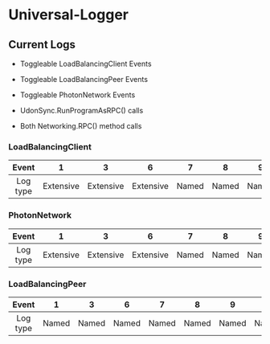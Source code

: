 # Universal-Logger

## Current Logs

- Toggleable LoadBalancingClient Events

- Toggleable LoadBalancingPeer Events

- Toggleable PhotonNetwork Events

- UdonSync.RunProgramAsRPC() calls

- Both Networking.RPC() method calls

### LoadBalancingClient

| Event | 1 | 3 | 6 | 7 | 8 | 9 | 33 | 202 |
| :---: | :---: | :---: | :---: | :---: | :---: | :---: | :---: | :---: |
| Log type | Extensive | Extensive | Extensive | Named | Named | Named | Extensive | Named |

### PhotonNetwork

| Event | 1 | 3 | 6 | 7 | 8 | 9 | 33 | 202 |
| :---: | :---: | :---: | :---: | :---: | :---: | :---: | :---: | :---: |
| Log type | Extensive | Extensive | Extensive | Named | Named | Named | Extensive | Named |

### LoadBalancingPeer

| Event | 1 | 3 | 6 | 7 | 8 | 9 | 33 | 202 |
| :---: | :---: | :---: | :---: | :---: | :---: | :---: | :---: | :---: |
| Log type | Named | Named | Named | Named | Named | Named | Named | Named |
